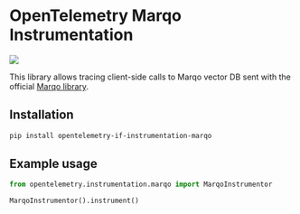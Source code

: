 # OpenTelemetry Marqo Instrumentation

<a href="https://pypi.org/project/opentelemetry-if-instrumentation-marqo/">
    <img src="https://badge.fury.io/py/opentelemetry-instrumentation-marqo.svg">
</a>

This library allows tracing client-side calls to Marqo vector DB sent with the official [Marqo library](https://github.com/marqo-ai/marqo).

## Installation

```bash
pip install opentelemetry-if-instrumentation-marqo
```

## Example usage

```python
from opentelemetry.instrumentation.marqo import MarqoInstrumentor

MarqoInstrumentor().instrument()
```
